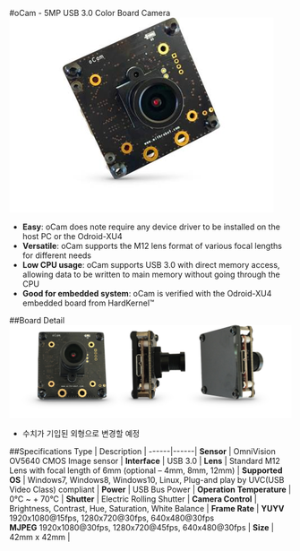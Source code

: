 #oCam - 5MP USB 3.0 Color Board Camera
![ScreenShot](images/oCam_model.jpg)

* **Easy**: oCam does note require any device driver to be installed on the host PC or the Odroid-XU4
* **Versatile**: oCam supports the M12 lens format of various focal lengths for different needs
* **Low CPU usage**: oCam supports USB 3.0 with direct memory access, allowing data to be written to main memory without going through the CPU
* **Good for embedded system**: oCam is verified with the Odroid-XU4 embedded board from HardKernel™

##Board Detail
![ScreenShot](images/oCam_layout.png)

* 수치가 기입된 외형으로 변경할 예정

##Specifications
Type | Description |
------|------|
**Sensor** | OmniVision OV5640 CMOS Image sensor |
**Interface** | USB 3.0 |
**Lens** | Standard M12 Lens with focal length of 6mm (optional – 4mm, 8mm, 12mm) | 
**Supported OS** | Windows7, Windows8, Windows10, Linux, Plug-and play by UVC(USB Video Class) compliant | 
**Power** | USB Bus Power | 
**Operation Temperature** | 0°C ~ + 70°C |
**Shutter** | Electric Rolling Shutter |
**Camera Control** | Brightness, Contrast, Hue, Saturation, White Balance | 
**Frame Rate** | **YUYV** 1920x1080@15fps, 1280x720@30fps, 640x480@30fps<br/> **MJPEG** 1920x1080@30fps, 1280x720@45fps, 640x480@30fps | 
**Size** | 42mm x 42mm | 
